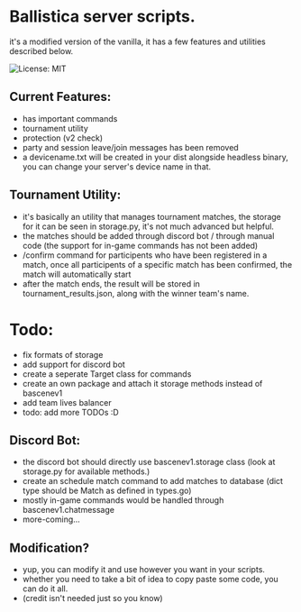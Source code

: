 # Ballistica server scripts.
it's a modified version of the vanilla,
it has a few features and utilities described below.

![License: MIT](https://img.shields.io/badge/License-MIT-yellow.svg)

## Current Features:
- has important commands
- tournament utility
- protection (v2 check)
- party and session leave/join messages has been removed
- a devicename.txt will be created in your dist alongside headless binary, you can change your server's device name in that.

## Tournament Utility:
- it's basically an utility that manages tournament matches, the storage for it can be seen in storage.py, it's not much advanced but helpful.
- the matches should be added through discord bot / through manual code (the support for in-game commands has not been added)
- /confirm command for participents who have been registered in a match, once all participents of a specific match has been confirmed, the match will automatically start
- after the match ends, the result will be stored in tournament_results.json, along with the winner team's name.


# Todo:
- fix formats of storage
- add support for discord bot
- create a seperate Target class for commands
- create an own package and attach it storage methods instead of bascenev1
- add team lives balancer
- todo: add more TODOs :D


## Discord Bot:
- the discord bot should directly use bascenev1.storage class (look at storage.py for available methods.)
- create an schedule match command to add matches to database (dict type should be Match as defined in types.go)
- mostly in-game commands would be handled through bascenev1.chatmessage
- more-coming...

## Modification?
- yup, you can modify it and use however you want in your scripts.
- whether you need to take a bit of idea to copy paste some code, you can do it all.
- (credit isn't needed just so you know)
